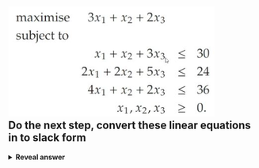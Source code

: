 ## <img src="../../../../../media/paste-c4845f9f6ff5da3ceb3c4c284025274e2e7c742a.jpg"><br>Do the next step, convert these linear equations in to slack form
<details>
<summary><b>Reveal answer</b></summary>
<img src="../../../../../media/paste-ba853ebd3b4a584d72281ea7da3a0c0aa4e42c59.jpg">
</details>
